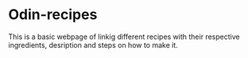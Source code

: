 # Odin-recipes

This is a basic webpage of linkig different recipes with their respective 
ingredients, desription and steps on how to make it.